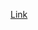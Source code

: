 [Link](https://online.visual-paradigm.com/share.jsp?lightbox=1&highlight=0000ff&edit=https%3A%2F%2Fonline.visual-paradigm.com%2Fshare.jsp%3Fid%3D323834313936362d31%23diagram%3Aworkspace%3Dyyvuehiw%26proj%3D0%26id%3D1&editBlankUrl=https%3A%2F%2Fonline.visual-paradigm.com%2Fapp%2Fdiagrams%2F%23diagram%3Aproj%3D0%26vpov%3D16.3%26vpob%3D20220410%26client%3D1%26edit%3D_blank&layers=1&nav=1&title=Class%20Diagram%20(Design)&vpov=16.3&vpob=20220410#R3cU2FsdNGVkX159n7CuZgbAp%2BDTkz3dYdzvrukZA%2BBlldm%2FG8Kwqg%3DT8HotWL5EZHXolDmV4smqwIqSODGDyEgfpqqmnxscIBHvGXcW15vRBle0alt4rIBEY6K1GsMoCYz8j%2Bg9bbHoBBZj0yJzVZsGaBA3%2F8y3BfknHlctentwhpR5jC4ZKXcqZ8xufcisXzFmxmcHaG5v1SkaNNE7%2FBuuyF5Gnc22qURUETDD8qser1P7i8e%2BHIWU92o684IFS4R1Awy3hAJqWNQYfubcbfI%2Bs07kkwcxDgCjXs6YupFNGm8OlIYn159JXSzU2M6PevtjmY2oK%2BMh%2BkITkDVPpKPn%2F9bpbpCRSTWqKhAhOieazGgO6tpNg0GKnzb%2FpRC6M7sJxTJOD65H7Qp%2B1aBVpATQskFJX5K1I8EED3Pzbmn5g8XETDtZkU4I%2FpxVVNPFpySLKXg7zsuQH5zX0D9BTMnMWyvij7gflKCd55LDHrGFVZi9Y85CUjcybTgxMn2VwmMoSlCtQhV9dZSzqhErrnTxSTjkaG6tq5VSZLpR6dkgxw8f%2FkhV%2BhF%2BQhuofjgpWR1avNRMUtjLQoMBDzRqUUG9VFynBuOlETXUOC6ijMVX0K2ydynKDHCFzQLPQklaGbPfcMhCXXu38yjg78nhWCWHznXYk7xAZrSxsjpkCnOkLmFfN%2BgdWkYE34CnlfdxIYOOVElIZT2zpbb3xjsH9TJn6%2F7d54aLDTwVufnS1elaeY755uQi7QmGJWIYbifSLhJYiFlrfulQGfP8kNbuvCtmuzTnDnXrnIThocp5lYVGxgxEVregeTmu5mcDMUb62YxZK7lr0X2X9PtVh1TwBBTcyD5dA89U%2BRRqHKgrq3LHLJIo3qXP1IGTU5cCpbt3KEc30pLxnmjqmlpo%2FVqWalyLk1RhoTA%2BfeQFB1bynoyILTdri0T8p7GyGytLjoelGgxqGXymJfqhZVVBQ9zdiu1h9g2HKbrgTy234mHF%2BxytxKyWc76uMlaXnYZ6ojMCaXpvdgPQC3PBHddEwogAQvCfnO6QvGjcB0TGFdNYEO7SJp7JcCYS4dBmDHeAGGGK6I7iPWNS5bMIu5lQ5KZt7azQ6b7ErLhco4mANCFj7dFU7R93YJ1h9j3kFsYqxWwT5oHWMfqwTgvA4by7cmgyvVIe0JnTOwCMcHOcOzYGMJmVVT%2FewvLZncCrR6buj7WW92bmasMk8aKH7ka2hUy6CfOz7Uk2UU7xK2u4Y9C6mAToKzqJ4kuZkS0pLumRy5jqhzUQJbH4B7BkZPHxyYFIJcV3lCwcut7JRKfnWNaTcAAxbvr8%2FnxDbsVwcTZig0QJ9Nf795UEtuVIi3VlgqGPpnVwnjC0YlgrXjf7pJEILMP6rRFtdB6egMKetN1FgApwRlVBMv5BXh2CPWb8YtxKP5rtTiURkEPtCJg37XUAHadA6Ssn3dfPoxgRc6HTNOtgpFCsQL%2F%2BKZLtGf9toJTFb98HDWAp8L7mLo71VnqlwvHBFhL0octPS%2FhS62FVc1O4lB2HBj8ZUsPEzE0KLLVFTxFW7ZSGhqtFWRoSYmAn1DJWg7gp2xe%2F4xh1WSqrlsL4Lv5qsgD1q02qCcFuDQF4U8w5TST1cPPGRUw4sHjWHdwbc0NtU6NaYCaknFSwLkioGIxMOhBTudcUF6KI8DqLqQerIb3CtoiSpJNQ8vOC9Jro9PMZYkUQl92ryuml2%2B3chCTE7mr5w2W4cySrrpOrvy82XwPHEL%2BQffoSMCeNTQkU48ZOulPPjzhCOXubvPwNXtONsMR%2FIfqf76frktz5li4ozF3W6be8un8otA0G9VwIsEVqMwxca88B3TglW4IU6y9ez0U5x9yvbzHbXcahl1wTcxZ86Q3Cghg8Lp9COZyZQqzcayMB8sTnIFhYuUuKCkfdV9Mlj3BeA616dOH76iTsMqqXr1PFljxXYLN0%2F93yC9j3ZoXRFm7Acy9xjbXyCHCd2OHLo9673c1hKkYC4tkW5lQY7HSW%2FSH%2BLZEi%2BhO459vKvywO5%2BCEfWI2nWA74wuhJoKSPgMAGXJM2aiVLYP6nK1aY9%2FDGG02fQ2mh9QJSFFnnrwUXhX5GFrgcciTKDk8EqZktbKOYmjj0pHI9Si1072Ia56bh6SNdvKoCumQm9mE%2FvO7YdW3uTd35X%2B9YaoaO2PDfvjM0%2FjOnp4U2EFVm6CN6vjes6v5MIKpjbdwlyTfOI642q09ATAgsVhr3MyPG%2BeYNfjDJP9qN4adfq9TegBTIcfja2o1aUE4ZhxjsmNUBx0JAfW88n2lD6gAZxJctQArqU8XBN2sOEuH%2FpSXXs7xYKSnD5t8g2Crb2KprIQj2Z0uSLcWUX0zsVFw1M1C7maAO8up5icf1nZDkNTOKUyNUoIEGv90yDDaN2QWrUQ2sWhLdvBvrzL0eNvLSxVndsZSr6bsO7HqfU1E3Llu3G1w5E6FetC%2BaCwVFeVbUIi%2BKj7Iu8nBumArUspjs0wqDkInXZdlIRqhqMk3OP9osP7w72Q%2FSsHOhYEDZSYME1BiRW6CSUhmgSglLHfPUtA9kYehwg1hDGGsbEG4cC4xJR%2FlI1Y6p1mJb3jwCKWVOC3JVuSQS2AFVtwPKCwwoaPSkVFs3XgfnwwJrdBGlb16lPNqeC1FDwrLO99mzBhpn7ardhdcEBjOhLPGvtywRDyPWxl534xXnHt4ztPgR255Ryc492qVWkxMJq0c%2Bf2EOW0caZGYcINSh8ecqsd3gZPG01E849y1olE5%2BChfAHVsb2GmsUbU4%2B7ER%2BZEHC7YYmIkfvy8g576vern24czjkUCw4BpGRnUzjEAIEBUSv2fB4rt1uTqObrswZNPO4wDAgVjyhxZT9hxQi7JgGZeZg4dzqu6TK%2BzzIXbqSThPzZvaNWOR3j4xkfJFDFr5HeouL6rGGTjazGxdzGdKtNExlI5G34WnUhCyB%2BURfzGkyRXuRvdbz63C9jlGbbWco1vrkLRSyPnCgPFlgjeA7YBhO4dpg5Ij8uj73fp5lAzRgrPARwZB%2FvAqQeSltSwJhzOiHK1agjfZo7%2BeCGoqtnLVfC6xUNS7NnO3ZuZnQO9MBVrxKZ2x0JiOw90yaAfFsP8CuQ%2Bw2gWxquUWuQJq%2BQzUjRIgdY99AKRlQUumJzPAMKOSZmFKwA7Jd6KFMynVuvBZnGAje0ndG9wgFyQ4oJMHrixxhpvqV5h1a1lWk11ZElZITZwuPy7qlULxa%2BrOfb3xwoQ9j605Df3fxnZGv61OrBs%2Bgo%2B%2BK7XaPCG%2BoG5lDDFRUFHuQzWg0usxO30XweKHF5CoEsdba81BFXNYwwBafJi4vKtWAmNIlOtInjKZvM%2BTs0eg%2FIWEcsm8ye56jm175v9xq6k4hTtab2AS%2FM%2BzLI8MZqlo%2FXZcx4qQC2cF3vltxZNtSY3%2BMlyK9lCbTzMz%2B2pPqZsPhy37F4z6zMHr9GhfhzMZaUBG3ld4e9%2B4wK4TGpNGeEvEM6sTmsh%2BSVTNQld%2B5gkvMu%2FNko5P7jaWtU0iMbH0C4pAiR91qOkXtXStYWdQpq5fWDx%2FHSKE0Fa4QrvyhmgNP3sNORmQZOfl6lL59DgpDMq9u3M4qJtCkinANWGDM%2BPoaSHOQod8VaT7SmGH5mmfkJ1Hv7goA3NCFgCITy5LuaPKv2OOBr9hCth4ZFK0wLJFxrgg5%2BbWmZqUPbIj8A2UTSuQMyk1eUK6e6IHxq0hIuGDkYzhCoxtxbrtWMMIvMoS%2F%2F83kDHYtcsHUOxXESX2bxf%2BZxkJ8Gl%2BIMPWW%2FCCkOwvZXyG3ee1L2RKI156qkmLs9PJ0hoT8gnmHwsaPox1M3cMXOkmpa%2FlWG2MROOiWs%2FZ%2BWqwNfZtvSokz1xbP3rPPwgl9wDVu%2FEuLEK8X9bBrQszhiN%2FfJzmrm5HG4Eo96mXWKvL%2BDv35j96%2BBeuTsGw0d2sl5czySdZx0D7JwwVbR%2FLawwVhVgu4ylLe2eDnAFM%2FniGGtu1PKfi59SK8i5Z0LHqHTN%2F9U2BK3uulVqfojp8iao1G1zTONtRM%2B1u06dN4vqAv6xGz7oggUKw%2BIVlhjqjJGomCsPHZOIf0LqUC8oCSXqGDGUldkXp3mXLhNXR%2BQoAmfzlzxLVufAIC%2B4HrTKyJx4PZV7MdcfpOgwHcOPXpIbaTjYh23h1cmm1OmtWHN8UfnJMShjA8%2FE2Ps%2Bx%2Bdp%2FAaqzkcsmzqRmKD1LgbkrKyM3WiQiuggWRwVJ8h8uyTHutz%2FNaOy%2BZ%2By%2B4SBbi1IodSKjrBne%2FAYTRhnIXZFsPTeum%2FRt23Lb9SsKfLvIhqFLJSpOEjWefWnl8rFV1DX%2F%2F0Pip58LQgGSV73PzBZaMKZqf74hMKYYLAgvWAeo8G4zC6Mc1jG22adimda49CTUAG0gJh8pcf9Q3p1mUmuXJfP8bkPC4gcYeHgXhhPQ1bEZnhEhiz%2FALL3EL594GkCzDdlfFqDUBo9Pntn%2B0NECwXln2SQQzmeAlKm4tnXQPfTTQtmLwsasiDKyhhh7kfNtUBbrgfA979XCcsKV9aWInwvKjz4HPTRxr9BpE4eq3edBHKlFVMUrosFHqhVxSfnnS9nP2cp1NntJdpVJovht05%2BSvJa8DWR%2BfnwHM43lyOaYztsFgawZWdn3o0kgHeRDhilku%2FVnEsMYbJ10vmbMQq%2BSKKMd5tWfR1psbCoHbzRzlFEr5aTl6elqY%2F7tZECGTd4pGWXUAG89JKgy7BnIgzekTVQCBXxHQo0mvyzGSSKVEJCYurANPaM30llLYc5SWXvWsDiilwbuo8zp55kSJsrf0cMpF54TcJk0HGOltz2ws63XDuDcqaobTm3k6Q0xgDkWgxYD0iskHA51QwuLr6wxAmbYGxsryhYBwBCTMPMkyaWudA0kozeOZnBQKFUUAABWe1g%2B7H7nf6QF%2FzduJAW1OcuUVFxOg4nkZ%2BIrsbSeUZRoxrbarFUHvbNiMJP4ZO%2B1%2B3wg%2BSzN%2BmUYvB%2FYAOV3oxyjH412n43P1bsY6pKuxh0nmdv%2BzDfyvFgVqMw9KH70Oj9fQI2erp%2FIZE6Xk2Xs%2F8tqvO0EIIXjEXcqpXkqjJK0a7U7oG56Mtj3a9GmjSCOnjEYLiVYvNWQ1Kt0uZ6FtPGnGEf2n%2Bbg79dgIz7SifUgEWYCFWhZ0ag%2FQn4q4PwqVB%2B65dDkfDTucft9DjJyrj3Oq1II%2BHFJvTwdrXD2%2BhnKoEzd3mmiFUTc9AwVkHrGL%2F4MBYbuEY64mLlFdGpdGaCPR%2BzacUeVPwpgCTRe%2F0AJM4HhY18YV2JtBvwJXm1LAAuw0KDW%2FEIyQ3fVnfB55feazH41AHTnArLOIIGvmYoTwaxDau1zriaQfKwOTuNfteSTsgZyYgEHS7Gu4P3UAqSW82%2BIJWe%2F6C%2F5qbUAli7PikgFjI2MJQ4LYd1X1pO6VCehhvK9JszzfwQvBYYcXUVMxxfTOi29r%2BOGznu9r0zuM1PzQBLWr1RJXfcIYsJY%2FwLIK4PiPuST%2B36FjYDoruZb6sxheXT3JoO4rHvrSLwxBBqGO3WVmc3PDcAURgd3b%2BoBeXdC8fvMWDeU8WOaWZ%2B8bSdLwiVTitVn1d6O8c%2FtLFj%2BhmzJ93Ug6Of7QJg%2FlzEl9a71ah7JivcGd6Zfqh0UeC%2FuxHDGY1Gh2iM5gD2EDtucq62mh6xgbLvFzxHStJKNFIjRo%2BnCIr4UIjxPTPC9gUsdq78EKAIukDcWcg2V%2B2f4YeY9mM%2F8BHKd6VG8DCdr77LrIafeWrqhb4KQ5JvgHhfnxBGu01XT9mqWg6ujMLMVGvIffPKIyg9vGVKsYqK5%2FEj%2B0M%2BDlI1XTz05vAUjgtvom45J2ZNrCUqYZp%2FNnIsQ26lnyysaZdz%2B22H7T16SJHqyodomSURe0NAJefXwMgAvoTZAVnrDh5FP%2Ba9A9OimdVHeOEIPmsFvv287Pon60GK7qUNcA1CNTK6Kg9qEOndAfcYWgU0EUi5qEoubs8YyIpZnSMlWO8FGDHfGkjirABgPWY7p3wmqBRhCB7NCZhX5PCXAfwtiKsQyApDSKPVAFKqHuHJLCTq4vCt%2B3GG60ax14uL88cFqo4QQcQobJYf9wWSl5ZBPA7LTFj%2FFTS9WSNgLSTVl7X1a08Ow77Uxt9nODUU%2FX9iRTukAvuWq40Tn9%2FT7T8gxMS%2BJYAb1HpgrlSMb9TLAmLBQ2z8oivWkZsj8e2hp9WjEI81m1Wjr59z%2BLpjZNwhrM1vnRugbt7JY9mjqv4YB7YHl2Ak5z3aW2qsjYgBMZ3vAbIMNtANReikq4zrlq3BOdZFwa8tyo15xO2NoOe3VKj23WOpUlF5KSywxFD8DGMEbjI9C1o4j3qbXJ1h2xYXisFj6nW9G4bhMriFjasXNU41t5SEcr6OOXvlvBqdoJNIsg%2BltLdilnuEW8cr0T7SSi5PWaf4XfzexkjXTXoGMYfzemd8lW0QP3AWxHP2qnauVcjPED7oTvheVRUOi9oe1OmOyK5GG4YEcdC0BU5Hf49Dyoi2%2FSNqDOUovM0an8cTDB3GjqCasvZl2RdcnKlfqvIJZtiKr2Z7E2Hp%2FiWQMHyril5brauHMtDPdPAB2IRKsX1%2FyYVgh%2F8Fp0ygcNuOPy%2BWdxLWREJibNCJzwOvU40FZa5CRvDJo1k%2BIj4SFEAnMp2L7lpvm4n8PgUC2QhCC3O9BFn7ZM%2F9P%2BmDO35ZEexAhoiYM%2FBvsT1VPEnXaFMpBvfgY2JIRCNfLnZRqigA9HJe1e%2B1XuwSVnA65J2VEGTPD%2B42xhxUiwnhLaNPI%2BeYhYfJLXT9M645Nigo5K8DtgWAu8iuAI8qzNidLvbp026CFjFIho8%2Fd8astu8t1jNxKizVfJ1yk%2Fo4iZL99sf%2B9y3OVmLl9RabCmM0QFsr7NcBaGSOSy1K5hVeC38VFGRq4H%2BDqAhc0Hd%2BjqbBrjW3%2FTj4MdNNrH%2BUm8kZq1dV2Ynr73fZdHrxg5aPcVqk49XRPA%2BLxaJy2vcMKDq32GxaYAw83D6PVXflhq6yxLZfuvlatr9dOqWeNbKruGrGcCuOeM9QqNELlsjLgfLFFjxMW04n%2FggDrvuIeGHZl4Fjhd0hJjDtNHnMDD9%2Bqr0%2FJraWSpIEAdYIjPSmBY9FbYfWgczaNWHgm1HpGFgLTjRrgL%2FrlwfKHGQcRlLtHuuhM29C%2FdUC2Zjj1WcGoBiPOi1pwfJzJr4dUE7039EN9O%2BV6z237ffhf%2FgrHkMvOaVD9%2FXq0kdKA3TECr8q%2BU5OfS8V4LENT3K6JQyWTtqnpb1dYmVUnk%2B%2FanEv%2BprN3pJNsfYDxm%2F%2BJUCDSY74JSmTekH1FkJGE5PnOa6MwpAuhe0DrO66KMpyPEuv32OBt2VklmlwJqifT%2FpoC8LNzmRBi%2FSOt8s0W8RSgc78rB822nSHrfM7Eh1Q3Z3miXPz%2FzK1nHf9lvie2kB8PmRZivZAetG%2B9tv5VpxzDhxcG2S6VrOeb0%2B4Prb7gA0EevfCwO1QbkNkRaKSSW%2B8XTycnm1Wvcfea84I4Hfbh22SKJ18F99p06hcpoyUt6LLcnoZiLco6Qg%2BN4fKqG%2B3LqAtLlpEXjOdYh4oR%2FvGoNTsDjyh8VpK2EFSNgcwYW%2BMxAEvMOtoXytpjctCMyUnDPggAUDu%2B3Dqz6ndr6lJ30fWvnb%2FJX64BeMD%2FT1knfQra87yiroBqNr5e0XLWYAq%2FKZ25omdlDoFJidme2W%2FE%2BX2kpr1abXVl3Oa%2FTeNi%2FaIuQNBk12RaxI30Mco4vdYFMo96zCV48wy9jCNfy3XOG2BB4u9DeOXS%2FuQ%2B3z1bYDhnL2lTR4zohYPAXgI%2F8za4c7eEdskd4yJtPkdIw1xnJBNY5XJIDPb5lk2orBxR3NxH0NIW7XEslCcWU6po%2BiB7q723V%2B0Xoj2kU7AuDrYRx1pewiKaeU3KPispASBp30%2Fk10guWoDb%2FABZo1a0YaKddbMcMYuXE6OSmDIg7zfKEXiNe5WTZkvsKHKurrX1xDkLsQA5ODWpZlE362Z8He2IYRCjY2YwYMBsCgvlpISqV%2F%2BZFi7jbIhDdIfALBzxbPfTO0PdAJE5U3B3GxcqmrTaezBeMrj27t%2FY2e2kPDzUjn8ksgTHWsSwWEUOZZ2gYSsI1HEJakYyP5TXNA0RvX3VTZvAZd%2BVTC35kC0Z4fG%2B%2BvFWuL2hMGGCHIJaSETRflkBD7pgZtXJufgV5iMkzd5wkCzGw5aIOTWOK%2FiD6e3E2xjTSvzzGhlo7O6XmGZ9fwb4xuUc3YE%2BcLI3ALre3P4p70AHWiG%2FntqHMQcqVencI67p%2FAVC3n3kkXqK0pt4HfFe2DplUdr6xX9XGaHDhYInSQ48KZ92%2BI3f%2FmX9J4iMwnWxlCF2ZuHtwMKqMi0Zbs2QTsMt1xXo06wtA4bikZclXPOtEKWuxbxviBDKKsPeqyBaOa4fiBTAP6z4SJkzZQXhbOvcK332idoJnLo41gQkzrRQSfJZyqB%2BnQCyXxwlp4YOouiRfNHsoen%2Fv1PEIV96cxtlE7Cxpmwa33LdlBTDP8DeMuVosk6yTeiz1ZjcmtsSnFVtjMlVy3C41aA0l%2B%2FbEWjZmXv7ew6peBJwbLUzElHPaK%2FjiXi3TYHJG2%2F25qnioDpbBMw6VCqw3w0eo2liBcPvImBzxYtc3HQKRurqg7opqanRo79LpIrztyXv9pBoql78GVzYTryomnhvVr4ccKk8xCBCVvLm1GjQIH215e%2FIMBjlLnTDVHq%2FzLjITmhVVeZG79xDejRdexieii47rvmb%2BWCQlDH6c26nlKU7l1vzZkFptaiLCHfEOzCphp0PvFAt6pfypNPWj83ioHt0rc2vezRk0zoh1Zh%2FeqdwJEJ8sItfBcc%2FnW6TooS%2FQgNH4MQJ5KYULEG4wQnsXq5n6dZkEBrGRV32InNCOCCev2hevsoAgMd8O4w%2FFrI741g%2FYN1%2FJuYZ0ztI%2FWSHksNa3yLKn7SILtIb9Takp9sL9nvNR%2BhAeN3ckHTZZccLgjMU9vM2oeQD0vUhbnVTaCPOr1oulBfxd5AVcanwdm5qZpCta6rDxM4TgmdaE1rCZb54LUG1yaF2w0XYY7TrCIUzNaF2AvlcMrk1ZRlI%2Bbw1qUK0oa8JI5QTh5P3QZ8sIim3z1lot%2FS%2FFoGvpRGQsrvjKQ3YDiNcp0FfmYuqtcYERXfuGxpbwsbqFOScS%2Fw8WeOLQTfwl0saiEdYlu4MqBRr%2F4Mbf5OgpGJU7oRiduAAoKbO6vpEIIgJ4y9XdsK6L5PRgdRr%2FxOvBJ0ou%2BAHFJvkdvVyCvdCeLJ4sTfc8HSzo%2BYGICO02kzixy%2B3K4j5x%2F%2BZwqt1FCCrcInglngjCwizd9ibV2TAaitl%2FfaOmECg3kStMbVe76clVGi%2FKO92cWGV49Vj9pQ6kCTTuTIlUVhwG2EiGE0ZMAAHFXBbRPOXFNO%2BgssXzz3ymd3YeJVKFIwXzWxWn1OvyrDh%2Fop1i1wfPBSnF18NAhzkDKWTExktx71UmLHo%2B3%2F91i6XybCVr41KH0wK8xjWKiQt%2FJcJ6cBh55kQVppVznRwacKou5Q%2FP%2Fp7dGa5fhTKKVMD%2B66OLIxHrUNIM5rTihosef2KEUE5lGWU14LanAg8wX5tlHl00CBo8%2FCkrqrPCpYJ%2FepUydL2Wgtulcyoxc3hClXhvAuypZX9VwSAnzmpTB6FTYWv%2BZb9Bl6dVc%2BRjfDr1wAaHRjoLZuPVhaxB4Oz1Z1Nr%2FqeN0DVC8wzMEqhGDxYaOPAF9LJFsFik6hUWpsiY7a5SEgXua1L94ZHuBMFU1ETMr0Te2A5xlfhvRGeTMkZc4zPMBtfHaWAUf0KkffGxCKaUmEfnltUx1KLD1SmQ56B3e1f2WyihnzuQ1nf1A9wq5P91PjAq3%2BVagZ8tPpV4WIIUiBlMaYC1VYo2B8tfB9pyYDIoP84XTw%2FJT3g6b5q4dG8ga6fTFH1Uzf1Fn8VKjCSbySrOAHEMdN9JlqDmR0ECee0zqGyIegZCIHkvUEfCItKN4wSmLFentVi1WVfvDnyMVCs8f3X6bHO9otVifOoA%2BvfZIl%2Be1lQ14d3x%2F4Ry%2FOll0SoZU2V9VBt1aoxz1r7mILjlmoF6F0VrYzw5h4AfBhXXBebiHoI5ZyhLzmIRCeWkcwEUajpLxZzl0v6zHnTINrGyqZjw%2FOmGXKo219gKiLEXZaFrP5l2DFGiD18ezDZzevA2%2FtGwFNoysbda6l2h0PW%2Fs4BEyxl92WlPvf55tATPl5Ki9hr%2FX30J2uUQ%2BtnT2qt7dJsbk5d%2F07hBxn5b4deiNrglARCKhmZ%2BI6nMi3%2FxnPJiCgrYSim6%2B8SqHDnPfYpHjRxLivx%2F8psWMJXHO9k1TwVXNzCYkiDgFRbkhHY%2Bo8VGrZst5ymN54wCYtwO5jkEtLN1rZcNWBSYsEL5wloqefWMZpIOth74V0rkookX34Ppn8QOIWC%2FJXs3%2FR1%2FST3Mln%2FsW2L%2FKqcF1rhFGDIRQ78ljhjwFmHTyPgPnz5GL41P7%2BteWJELK09BAa2iSz8X6SeRsNHWiuggct43f4AxVVv8HVEyOAE6uYxxYjBSUo5S6RxPPsuxnwuqsMUe0BuCW6W1RVu0YM7jrV2kDBZyk22CPuNm0m1J2kDFTqDGPvVHs6Q0moRlm1kok7AHq7VwP%2F9g5KVIIW72hIchdTETMiOhjrLN9Lsn%2FYyvRBpRpUIhgHjvUQARQDT7QGfhc%2FcBFZY%2B7Bp1gtDVcC43NnM8s1n13jCosSUAzfsXXP6VpI1cxa011FbSK4l8oBvJPB7JfgrvulFBo0da0a%2B5ZTgsPjOG%2BQTo9lNnr1yBi3UqVczwTg4RvjRktAfaq%2F7gZHFRUwSP731Wyoy6Ejpl4U%2FjgqZ7eO11FwOvrsSBORTtrhCL%2BGX%2F3NGOXHStyCZ8R6NFbkx0Eqj1K0zaBDuOuKbMg0rIO4VAOWMUVV6FjQC5Asz4dYfdYFhcHEIJHlN%2FsAEUxCCDRp5ndFhg4%2BX4AXNwxk6AiVBLpq1213WW2PZXnMoSJd4ortJ%2BAWnxTkHA0MF2L5F2uwkm0YMQcJ8Uc2z892o3fgcjiElXdzHA8F3zYMfdytYcPIJmxHiwcC3JkV5p4Lh6iytJ7vbkn2Xuc2%2BvEu0S%2BvQmSOpoYafxjT4sOkhSwylST0CEl4oRIy91KVZ3c0HIE%2FBbvBZ6bRaX8X7owqH9cGox3%2BBxggriOFbsCqlIaGyu94%2F2p5Jc%2FFyW7GyHrREeZVs4fj%2FcDEnQEQt9PBxuKjNKKU5EancsyebemgxO5voex9Sj%2Fsag44MspQzch1xaGo8ojaAvDrOC14cq5fM87h%2BjJtz656%2FJKp6ZZydTF1vZAiK7tKk4cnysT4pRFPD0izNegfhxzQeqD8zFpBReFPK4OGNd0opVuHKHqOWsWdNyN5M22k%2Bp2lC0KTpzrCDNL6rELZgiRNK8%2BPJkimysRxANYCvXjTkZn1Z%2FG%2BFnNslZadXeY9AsI1LEICSECKbDx8Di6r99j%2Baa%2BNNWKc8b0M3wCMVtifKDLituMhQ77VrH9vcmDuajLAKeUXsYOaKtY58l1paM2OiFom4LDdtO769Mf8e616j4UtTUkNj9lJuHFOM9aQe2cUr7N8Z6PduscUeup79mFnpn4slDSrC3qjZ%2BX7tB5vmJtL8fIut%2BOSstHKM6zGkbW5uTV%2BgKBSQvQobb1q45Er%2B69Du76%2F99Rx3viOfhmnNtiaMGQIuaLZknC3azzQ4d1ZHk%2BeSk8NKZ52JLbmRYmecA099XsCZTV%2BfLt2BVLSyV2Wl7vxlZrcMc5NWow3IDHr3pqxWZUjM8%2Fl2AQcPd9FfYNwcDwEfYJ9nxuaD1p8VmNVmmjrygELVa1tT41zNTyLj2YmY2zIw5oMeDMDjWGzbqHixkPjTgMIPnty2OMmJbu3Z5F3teCklnpRMCXsMI8KlGQAdr0qQ5cz0Ja8vlk%2B0ImNB70CiJAkotL6a6ckQIit3Ktz%2BBxqs1b1HVUKnuMJROH3btI082mCGgqPXtS6iChoNeDzPmJ85WewHrKxZD%2BOxWT0tq9qHJnM5k9MBIZD9Upg5LngBLgjQXtA4cN2NXQdN%2FyomPTq1JX5rxyt75scZU8wn9a%2B3wccdHtXdYkBKHgWyoyxmcyAn%2FSdZhuKQZLWCTJJ52qdQLmN0JIDPLD7tbPonwjLKEk8vjOlY3FP6YN0qcaa%2Bne37CROFXjtLHTt5ZisW8QQE22z8xh4mYHmyiGwrUeprYFagmOGyc02c3XCTibaWdxJSDHOX6xZqOOQ6FTkYCMgNYus4EEDKs8w9KJaAzeakjfs0iwTUdlLDexvXBcuGRP%2BlDC4kMmL2PZ4lpdLXqqeqaIX4WDYla%2B9F0zkTnT%2Fzvc%2F4vyB3OBw4iZ3AVR94WADDEyxDHaSNoY7%2BFd22yMD6Vj04iBtd6FUcwNIGMU49DbbyPdqQUCLZMOWOTuNn5%2FwNy7ewe5Yk8y2JpXKVp6JRjLi%2F0DTlwZ7GvxXFuKoxjp9l7ZIXRIpdvfkNcDS3lWLV6WdsNvZjAN2VGNKDDFF993FEyr8n9AyjgRAcWi0otA0OmsUWToPnPDY9X%2Bh2VXQB1j1p6Qye4sey9tbDKY6dfBE14%2BoVCM1kzeIH%2BTZc8mY7qVLQ0xxt75jvr03zHZDdHF5vkfl5kGkcaRcfskN4XjC%2FqsCEHBncQ8w%2BTrPLvcJVqY5DpKEuLXnz%2FVkIeNqX0SfxxMMOwaRw0kX34pa4fEIcIZvEXxW68NouaGZfxXTxfMELL3WhJWtTHfolBEpKQBQrd4wgiku6SgFS5jT3ZTVTOQlCT9EDSEgHVpmcYBqVAy6lRUqXMNpBGSjyCAbmF8m2iVgezhTysIpl3bytzOR5%2FqfOfEfOEFP0m8ma9xokslNA5HrCrMM1QPLBkCjfL4u9gEu081MlrDKPmuClYtfiNuNyIDQTah%2FN7SeN7%2FuZOBvc26Z%2FZt%2FSvaborCnWnsNcXQTChvpW2%2FQTkR68zWOC1GyORMnaiEUjmmgLfHiliIZMDllVsxRlo%2FEQVyFykEsigE%2BMfKPOAygzOXw6P59tRuogYry5R57y8sQ9Uf%2FUK0YzgO9HeNsZeTdgVkKKYClfm0%2B8lQCi1utVktQKfWdMmO1IgnCOHN%2FaodiR5yOaVGLt6UKwVLzClnfEinTIhnuHInFG%2B4MQ0lq3o1ljvAIra1zonvUtE7Cid%2BTfFz2dppzI1WegljpYQZKb9ac6z7Aw3wtNM0jJQBe70pQ5FAPcM%2BvD7rctFABSKyb0q9ePOV8pSDPMK%2BXsutAdCoLou6cCc%2BwSIpIE4ybYhgJhGFGFfOAJDL110i5vrwH%2BiRK%2BB%2FIUNXxUV4of3dHfvpilngRo3jqrQXRaQvCsZVScaNhQGbY2cTKtTruMBKGeVVTK0p88aIb%2Be0wAe3eoLls2U5eE3%2FrBewCBznCFrh%2FXeOCYay7OQMbvVh8XEymvLaXVQkqZtU3%2BHRZItJyFf%2BH2Zz9%2BRhVDSmMvrOqeBNtA41kHNyl3n9%2F6jYNhUUZ1uXKJ9Xgcu2fcXizmSW7cX4B9mlz9jgz3hCx2Mc8rOpzNHVWlyi7rX6zzFW%2F%2BQxp0QvG%2B1FvWvQXyhR7sjBooqEiGCKYf%2B7ZtfpX6Nktq%2FMIJ0Z3Cij8e1nglDyoOEPujW73YldePQMo3u122NQ8zQHWy%2BW8DzZLtBIFzcBmD2%2FYfkl4gKpWIA4yu3BBd5qDM%2BXGUAD%2BMH0OTWj%2BvnI4YUoScI7Pg6%2F%2FSxihr%2FjEGdJm2Pr8%2FuZwqz97v64OLe5obdoYWTl6A4dGiO7YSCz7Ujgqqb%2BKK9IM5Ymh1IJzw8BXDTC4Xzq%2BWOGfr7sVz2YtLf3o4yvPwMmKMopeM723UDPaYi0pscSL7UAL79DwNwIwgXFzIlFXMCTRfziRRxrUd1jBPyU3vxmfos953V3sPWXMxXrKvF993jaomwWMLAqt8nQMtVC4J720HyNsPNvHBwz6bGu3Ec8OQMF2gmc4Nfn6stwp%2B4ueURlSDbxkuInxR79Y%2BtkaQ3G5smc4yPuOrRs9oopdOgWy3jcAJgAZluDmZ5DMgESPfBWzpBvyRkFjqQlSUS3wODNHRp%2FU2bi2iwRXdebkHEK%2BkfIRPgOpG3Ge9S3xTue9rXUG1NG3yG9tmlJmh3hIZzQ0klFouAj3sOyoay9EnDhF8SC0v6dxh6AGE5h7vH0MAJgRv3nIs%2FxvSwYfwnx8dTJJv%2FjcDao0nnmSifqdJX3aENwv62Sf7j41o1OzK995HPXfP8N768j9oRNIM7tn8uJ91qtGvflTK97BJQAItH0vkh2mwXSr2jRtKEbqD7yM9OS90hd91WfO05AAJ7jh%2FdqaFWC1KGZttCfT9nXDbg273ZqNWZa35SYr4RNUtuN7RY2VB3SulLGQEDcY2TjlZHP6En8I7gjBwVZ3CmJniOa%2FiRANKwa%2Byj%2F3eWSHRCVxnwof0oZPlxHk7tsV7FwtPcdqMpDzuaej0V%2FeTprININxfcnAepmL2c2Ge6qOeefAim20WhdQQtTCvxjXmGacUQnUbkyidpcJ3yPaK1uw7QRAxJn7D8UIZcBb02Kca2t25T6tfXoReNnHuPSiStVBBC1%2BZq2meintGG3UlKgt0%2B%2F4GwestayfKLE4beFZ5UKTY9dtcJe0goJ%2FygGyoqveVowNBh89tm9sEbEoosteDfO842%2BGbfTdJPBKRboqsX4lL4%2FTTCuJNjXViqwlErNB2pthxImUnMJHgbUCZgr1riJ1232yAgwTzFWhr%2ByIYEhW2IfWcogenHl2tJmRM3Djv8QYnbW0y4KR4AoUwXsqCx77R8VYPRQgmImyPFF9mCUFKjNVxbyKiivRzeOiI7U18oTQ7jMes8jQVpFXwplFPC6AzXW3waGw4toRHzXJctyMpuXsvXjaXtAVLl%2Bfd3d1z0mEuO0eK9MespXjTL%2B0Bep8omTica1BTvAYSVzD3ufwmXFBKONBHzkFSVDUYE7kk2t26Ld0FIYNuDvb7HC8zKvk7hGV6F%2BHI0%2FIDfp%2Fc%2BHH6xsx1zvUtmqaNQL2cNjQUtkSVjPy9JvfbfIly5A5i7kcUAIubGEBoqb6wwQg%2F6Dwl2pSYDMtlm%2FJ8qR3dluMiS5oxvFXOLM3aRedtaxVBfn26O3U%2FmHUD%2B9AegQ7bf7JNP9u3YHUlD6slHE0pUcn9pD9qf5T%2FZ4b3i493oHHW1uIJo%2FJkO2A2w4sshbohZskQtaSKf%2FS72MEAhq3G9XqO7yKAB9Y1KY%2Fj%2B7le1Yqg7RBPCL3cDflO%2FOk3b%2BR423MgYDXOa%2FBQLv1HK6Elxztiyh5Cw4KnnI6mBg3Le0xmkgz6VSkTNu72Wre2s9mifThGu7XVVzM4dSC2Z8dR3hOtAnVZTh7uHkAWIUMva0aFeE2CC4tPf3cLrdBC1GS5OqB33rFf7ag8zqsuQ7bHYPyVET%2FpD9TQ7YPGmp25%2FnACyhcB7TZuVUb9X%2F8Y96k3JpexxsIsrjhuQ96gdRkh4FWntBt7ZV%2FgXnKopQVaaUgZdKRgW0ju6eRnrbspQ9F7oNub9D%2FP0cAnDZhDa%2FMKF4LUMW%2F%2BavjyoWTdJSMal8LddCObSRLqnKGX16p%2Bii3v7dFUCVdQEpRbwuOqRLmSbjuqru60nDrM%2BlSlfBsoZvggRimBdZ2fTXPg5MhNPaNoRutJX9MpU7UHsXc7BnPzEetnK1mfwgdrOj9I%2FkAW71eCKteYFlcKthYPwOEfHJEv4GqsqQtFtL%2Frv%2Fd1A%2Fu4SVgU1ATTbm3sA2Lx50vzz9B0xFnyvms4GWZXX8WF5Tf1QetizkOOgwhNAs1rLaQglb8Uof7%2B%2BQUdBeUtpXjNdES4o2DE2P1t10CJPqgk6lJTspYRCD1JRsynvJMQPCvxQ6V9khc1o0irfyKC1jI94q%2BOQE8HHnhWjoxqU8h%2F4L09obO3R2C65IkgZDRA9X0E8qnwO0uVdW2do70DYgwheU%2B0YV68o%2B%2B56XxpVp6P2feHU0rsY7PLmsyXNvv7rnDI2rODf62CdmwQAYBXV4cAgfWjmB3izQYIt2QXcVmYTfOUv4MpbACvZin1K9uz9UbhCOFjOaBAlE62kb6QLUVNSWWeUSam7yA6ykgZN8fnd8q9TbbjwBFlrMfVutK6UAAfTFDyI6X4G5FnDtnvgo4o8wCFJwgaLJ7wnyS1aFoOOwTLBmzC0FQagyboFkjoC%2FXEkCS%2B5ZcroE7C8%2Fa13XGmiB9woo2qvN3UQMi7Sa%2F1fkqjcuKknRoBo%2B5TzlC6XfHRG27M1MsX6638RpasUkxf%2FEApP4zHhwukpK4XeWyUuSTz6m5H%2FPnDjFlfLDOtpmlgETEa2aFPIVTfEMgYPafRiD6m3q7FXIaba%2F1FiBmHBAzW7fl2rwsVVQssr23qpfhWfdc2StsG8tjoOVv2XLv483iZ48CfwpYX167SoC1X6T1zz8P0HfGkflRwaRB%2BNN0mGkXlDRdtLcG5JxC6oKVEs%2FlwRCey%2FO2TPZSUBDFlA4YTcOdrp4U8zP7n5CxdZwVqna4byRz%2B1oXfKwi%2BZw3xvINwGpkFsNMCPtj2kSvYLEmnh14TKjWdBOlUI32fxvm6uTBMRUbV7X%2FfOJUw86xBG%2FtWkcSuC9ZT4FuEBFPlSJ4BHfvbgDN1ZGzgD7nlfoQoWpaZsQJydJS7E9%2BRQgMFKKm87aop7KBgmQrGhKt2G8ac2U4uiOuHWJPPgZpfNfcCxXVd2Oz4G%2B2NNH2CTKpWwQ7zxFy5A42XG%2BqkoPtwUAu7RjS37JMlj9qmJVra3%2FpRXfQrxiuqT8XKjkNNjwNDC1UDMk0Ym4GQ0tSros31q2DJL4VvkL%2Fsf%2FZ2xtp9QPFRmadINKCoDOfSe%2BTSLTaAgXFyZVWI57WPi%2Fai1B%2FyAF0AZHQQ8ZabVq0GW88qV4T2AKN0KGCixtjpU%2FcQGJvGuL1P76Z7QS9mH8Q2Wtic62ax1r8ddReprhafGEkPabvDwTRJEyhyC9UF5QzauZ3PqtkX%2FKt5TNKG0NU3eeZugkvG8EI3x5%2Fc0NP%2F9NLfVqsWWSaHl5CrhmreMCCpO5aSTBCysqZCQWY6FV7p%2BU63HVx0kK2lr70NU6%2BS2BFSiLJAS65Y82J0hACmjyJU%2BoMg3cTVq7sSFq%2FQMVL48rKjaSh9eZKiQRFbymbAw%2F4lnAJFzSHMvx2VAedm7G6IeWPb4Fe6NEEtfqlYSZ1NoLjDYiWpqv3Ljl%2FbilpTStEJb1jkBMmaY%2Fso5C7JYLIEhIhyCTzOmfgU%2FwPnl2UOk3FluSb1wIUBc60Fr3DDD5R65eXd1qUUwDq2tAQ7MhUdWdOkfn5ZkHLgJjphjF8Xf2XwmN%2B7C0xTvuVSmoBY82GFU%2FJhFxTNhlGGtgPffN4HFjQsw2gD%2Fvk8tIPpw0L4stlaQNX%2Fbt0S3ze%2BJys3%2B5VyH7D0%2FzftbeCGfdGKZtwPjF6ch4OYgSStpisaw%2FWuncoGoL4xhJQCKcypzqKV36fMNJ2do0sq%2Fe2dkxXDvjDTcwzoYmjONxYk0U1fhfaYm93OJj%2BYFyii%2FtQgty5JVeMK7Es0DqTbR8GExyhMBuqZ8donmmvsX23r8dgdSC5qd8Dq7F8Gos4tx1uGQngV9JwdB10WqXhvE3WdotL%2B6txBm6f4q6XvTzWU%2F3MgsgFtnLwMzLN6bNRnDK99Ok%2BfYUmfqe8UzLofcqZ28HKCaNRPiOycuOAW4sBVLPPO9xuE7R2juJNLPJWDXbHBpCbpoPpUft32Bi2%2FpOznS9lx6nvrG19CXR6mEXw9nsTnnQTRCFluX%2FPDZ7suL%2FxQfQdisFarL5OB%2FyCqJtHU%2FdN5iKoUUDiB4j%2Fv35P4CeTPJvgebSzbX2gAcA%2BGb8yIwLHuDS9ChY1fNaXP7HPxO6F7aLaY0adedQyKo8AoY%2FYAaj6h9ptMl8trHwKA6%2BUQhpRLrXuUsZyiv2Th3WhM3RjHtfZRzYKQDvEiTk4UN%2BpraZwOBoMxVW1BxbFRq93TOBhOPrGNrcTRtl7hp36AHnQFx0Z7tKHR8U4AYm8cWvpH1OJvXxNrJJtNziNCm5wWm1rqdK3q82lx0yXx0wtXTJS7L%2BZcR5x0uVluIU7sBFS06vl%2FFU%2BNm9xX%2BT7sFvvxxbukwhT1jyYUKGMZE4l5sEImjQEePxV3y8Aklto2kvhxYRj3A61%2FCkqxIEtrV9bwe1aZf%2BNck%2BZP5h7X%2BJ3HWzgEnQGB9ZKIhH2g7LvBp9nAYGxTsbeUcoHjiIbM1%2FkJ9VZiLZ0BtvOzIZxmODlhraEcHbKalZSSnzm9IN811kcT9rwm9mQkqpoX%2Br7WzKjLmrWOad9H1sB6jIXTSs5f0c1EpuwXf2fCqlhnZXk8NFJYje1U3qUxC8cOPH9evLpTWlqaUex1EWacXizbaFNM7gjK9sKY95k0HnGzWsy4Nj0uAZfg9dvZNBQwMwV5YFBoXxWQHbelUAXhL%2B6AIZ1V4gWPEq9RMAEaW%2FtBEX4uQ9vXwi5QdSoPFsgUDJrpexissSDNlD0IHyUkRsmH%2FLnVI%2FNXKmo2ToyUYp2oqDWvB0NnmSJk0WRGPH4V5sg53V%2Bo5OYxFv5JYOyBVbwB6K4b4Wv%2BtQaRHhVtz1b2fNugx7ZC0DuEbqpZ3JnBmbCcPgay%2BQwhr0tFF5kU3abrCNsRy7GuTf5HcF31Q6TS6BvflKh36CicfOyPSPN6DB05%2FTtNhqDfei15%2FrfBqWe3u00iANKamzBooQI8eoKcIEdU0SOs1ZbXJPygZWpkmST%2BUUyDGfzBR0Hc15bIvahBriPkcOtg0BJmdsJQ92csUrxNc7g2%2BeW6Itwp2D7KQBPwaaAvP1bh4LFvbIazpU21mWZ%2B0t2uKJZ5266pKDLKVexVDCibDjLWBbTceawJcEMtbab%2BLEebjEZOmGypIr0vAtTZATK0JtOvLeCdhALTSeyLCcw3rlP2wvkMiTYCLS4c3EyagjX%2BHaIoe0JT%2B0tNvNd0EFm0LN%2FsvLkewH4T0kgZeIVnD4Vt1%2F94Zj7dPfftpDRzk47q7XqTAlZqc%2F7UVtx%2B5aPlyAIf7txYyAE7yYUrgf%2F0nAszk7%2Bas3lGTYh%2BNkz%2FL1vTiuzr53EVa0nGl8FG%2B1moZOcYL2inwroVoBiDXLhiuJ34FwsmyZiBAOtfiBKKXYhveULDGCAn%2F0b4dTb0%2FNb%2BWrJwuHwKymnA1AKti1izheDgLMeIQvoJY48f8ILa15VxQ%2FDN9LZeDlfs4qRSbtJJhRtqtEar79rtlVTOm9%2FttFS9evZ17i%2F06LEBK8xLmze8UavVCcQZTxgIXpFfq7hxperS1mm2YaVOaIwgEaxhtkg1vQBurYDv6XbShnE1RbAgCHMz6PdXl%2BdJGnRScwOVBtoqsEOLZnzrmN7PW14K8KwBJR4iiQYcM2HBKSyia97E7Rot%2Fig%2BTQGEkc4%2FGjquLRmYRJXbDiB7duIVbb2c0Uf%2BiR%2BLsfFzkjH2XgCd1XpzSqC3AnypKww4IbmXD6%2BuesKT3MA%2FLKGKPmQZoXcOCZdMov%2B9Q8Xu5YGkAX7bGYPB2i%2FU70%2FvsVZFEkjteLWvmP8siJznwXDXr2qSJOwOrxZiZCnknx3DOo4hwuqjo1p26Ac95vRw8zGDHTT612W2fO0vqRmpLH7ylAVgJAYDt9FN8N%2B%2FPHiJOI0OBDz3soBjZ84Bnk7JgRwpReE8EdF%2FWws%2BczllRqFV2k8pvOUswyl%2F3qUwAz3UpxdaivaaJ%2BI%2BK9fZ3waEczXx8ZXZZt6Zwc31J8UR%2Bt46HIkXwB40nUp0iSKlyDH5ByDFZUloW6oPwghcudZdGmMrtoaHI7OFxxsmb4lv6M2muD3pNLelsRfFhd5ujzJ5sbb7h%2BVD0DECzorjplShncVx6muOdPdUeu5%2B7SvWjA1Jwzyo8bJJg99aFBN4PA5qOQJymz2vdu1J3nGSZlkdoe9S4mEDlOsFbesuxdVBzjN2TtCgaemxj1ZMBnXPdE7tIDVNLTP2xYLiTLI2B80YMv042EjSO1GJwM278puVwpOz1RgQ4OvtThPMTnByGvRUQhyyFG%2F2CmOPahAntu0mfyFLNkE%2FtfXkMguCzuhAyXbw7KUTupcC%2BCS1UIbSq5DBZ%2Fb6CHjaQzDuhQQmmc%2F%2BA%2F7TkTuZHE5Sw6eAF%2F2mI%2Bp5J9S%2FR6SH5WBDaqxpsdinimc8Io%2F0aaHckXC9bUHrAGFZo4oTq8DgbGlUZhdKrEjQbaGLGqrsZVeN3IBVCsCBYtOteLElZf7ZXYFnvN1Q5Eebl4pWjszILOlnGgayHVxIH0723lwJ6BEu38MP%2FKmBOyosDIk%2BiJNg35N9FNChae21zb80%2BC4S1bnlCWehktjQpRGsCoqeY8bWdAnW2uCjy2jekPLdxIaj0lo8Sux05ujzjzPlrZFMNPC%2FvRUslGH%2Flhgf%2F7zBpIksmtIHB3PXLHYYJ5GS3jBLP3AOa6odPUScwtlGqlIsjigBuzB32ZFpR8dY1xerZY4y5qPzwxia7zKmS3NIaXEqzXlOE0EZIPccXlRpxgmJEdrXSyNPOK3P963%2B%2BBLkiEhVbF8u%2Fe3%2FH0Qn4pQ2pQzBdPzTqkE12ziaBMY%2FBVLxbVW%2F8RQ2caB9O4VpHPgCOBzrxJ3AxWPfn39pHLNeXqZErmKIVAK08ujupus9j5oqF6oTLdIUPg2KB0S8XMfpy%2FG1U78yztIEEL%2Bck8vBpq%2Fr0nwpd58KEE4Vi4hGoatQEvimxQlDRDYdmwgPGxEC2lljuwMx4XKLX82b3cf%2FLHbEFDyx2AVKihOFyYSU%2BTUvNBIa13MmE2UWrAa27TNKF62rVxdqWzNurW%2BPTMCFGJvhkz8YTHTfPtp2mipUIJRWcQJEdWhYS4UKkfo2g2ZADXXrSqhAzCL2HGvsFMijMe2zqGmFb3lRvb4MYZt6Xd8AljuSiqmmPlsFRw57revj8jC8Bf%2FaBmOJtsqsvDh9hmb0FbS7CbjlVgRRjP1sPnT23IQeE789s%2FyzSTbDLjkdDUjiMT7qr3uJiCRqRN1Lc5B%2FBX6OnApOl%2BvG8rOYKzTzcsd9Myjm2naKOamoOFR1cUETgN19oFVwiC2TUg6WtrwaLeaQxqA36fP%2FsrZO18RUJ7IVk3V2i3ruQwRxEKqAm2vZR8FxYye3ZB5%2BVhf%2F%2FLxTgndym6TkAslUobaPk7ir74euVjPqm85icy97uu5Z15YfFyMOf0RFgLf1UD2q7tFWLHNpe8KkHVVSbFIxhHB80skbzYYnMlimLGCp7YUxzhBwHWuYTS%2BrkkUQrPxWE6W3jXDn2fL2wrYeyNkg9ZB2OyvpC09rbswFHkQIRUsnZXrw8LftDa8rTpZneKdyT%2FsGPDx%2BJ7kzPfeCTuf2noCVXq64W3u3RjyiZagW0Vezv1Ozvnf51mP4Gb%2BufK%2Fa8J%2FXqsSha2ZKjKtfSfoXgbfYKLiUIMqaMhKfUFyDpRcCh78lz2zoWlPGt7AtFLZPNxcLvZ8EDlyreG%2BXklJgFwvz5Ck9QzcI2htYTBB4QFZIv%2BTAm%2BS5Y4R3a7AaHxH8CxeMWZ5MmipdHzBIyEXB0sB0iB6OkuhLZBAe7ahoBepLhJduQRBBNSHuQTTSnZKgn8qLZUekYKUgafWPq9aR5fSt0KF5C6Soh4OxOYEONQeKQOm7yY8mIu4reHlBz%2FVpxcrb80JXaBD5RE1OG6%2BG6wOx90qUQ6H5Eo8hpl2O4gLIbgygQtw0oxN6tp7HpOtfSqzDOpLwtsyQpnn7MlqSxzM8NVho%2FB2LgCxacYroCXlksrsxOkPEnlfOKLRPh5Hbk3JPk%2BpCyiH9%2B25gS0jIa7Tvrbzweb7QNJAUhIzTxO%2FjuH7RuurEqkUvRWYHOYK6eScchHHR8HuUUClwbBoHHbM2DjeiYWnyx4jjByQ%2B8Vf8L0FahLt7Wve6wBdB0L9LlxaW%2F9m2k0C33q47UchFKQ8fXTfLFpWagj2YC4SXjL8x2SjYuEDFhAPrBHtxYQ1TPd7cmwiAe9%2BvmoQgxVEy46JOp6RtSdb06TkQg17B2SMrsguUR4ipdwIn6nFezM2PPNzE75YQ%2B9KEzNqRSBTY5W%2FpNMB95u%2FwjMm41StfMSKlRm28DHaOR%2FTH8509yOK7TAut8RH7vuJ9jGDxJKXBbWDxtDaOe5jF8XJL7yoo5TOwH8QaSrCtoZVWVxyGMmRLAea%2BYNTrCao%2FlddxXw0zt0KtYMCvsR%2Bptj57keeTDdzuL3l61jx8I47%2B%2F%2BT8J05w1wC84QofzswVE3Y9NJfWWijWswUnoCEno1MsPFHRQ9EhHFvHXq2GlfgYhgoPKXjnCPgVCUseKTmBKl%2BzlV38Gjdvbn7qjRWotMsKOf90mMvPp3QqIO0VELxK4bMi5MEl%2BvT8EaigLfa20ZWuuroJSDfjtQS8pEQviznMYgbLvin%2BZEGehhF4hTKP03x1NdvIi72%2FfMHvpBULQmYYqRnBsgm5bYSarPNIw3PMCcCR8fL4xbigc4D6M4Ue5bzzOSYFNtgcGWUV8Os75eKroiAIBkiLg8wi1Y9fp4%2FeGZpcY0tWDngx8r0vptyYxpOfVBn5gjL9yGt4l1p%2BHtVy0tkWWcM3FjFo2tSCTF6nrv4azGey5O%2B%2FJVNDccJk7HD%2Bd3zuDxhI63Am6TXmT1pdmM6blUnBTAUrowUWqEaEZFqtcBZEYdu7LUf6IpThpAWHGugDybubFoLuATYo6GYuIbiHvRnWoIMH82QOHftflKd%2BOnMnA4EsLjib3vGImDlnksWqZ9tpqFC%2FyZIDkPW99MkKASS%2B6oo39k0wi47Z6%2BZoqNwVT8XrvYxqGRiPTkx4yA87EvtSr4rLSdXHMYaqbBe58KZ%2Bf3WKO9hT80zT%2FleLq1ziaN9fAdaE%2FsA4I3CLTGMAH1vL0YgZUaPtQFwTSZYdJKQuCfvWkYaXSJVyQdBNRVcGHfcNw04m5ejJFsZdcbjSNKNlaO5w96jk%2BrqcM1DQofo8RotfHHBmTxOOajZEoP8ZwSQZbnVoAPjdqrm9UMNPYxhHloLuMzXGuvuAAsmJcQK8BxoXOykk0STwq3SjFtlBWzhduc2MkFI3%2BoxoPKz1eeefwjxeteNjL1Vh2I90UD%2FaVxtYUSrEMv82IPCckjBqvL%2FUwHH0sPLX0NE12DDmUyJRhawIEIs87pr2jVV1U0gYw648uQXRBcXh6TaG4crBAy9DCidLx4BRpgmjH7Tw84W8gmCMMJPaUKUfbTIymUg81XCbjG7k7ulMQX1ROSasWPY83tiOrYkmaZ7enFIb%2BiEnuXp8LbpioztFivDLjtbd1PQiTfyYAEy0jVSZ9z7qe9FrIfAof2As4Zp5kaH0LUp5TYvGc35d2ihUY56RowXCAIWxSBV2dCUOsCweyxiGifGqAxnrpLEyGvHLiOymoSiDGOlWI9WExpNvCaKnRAogVn8CC7m7MeYZhNisOS3lMCmvrj16lzEt3eJ3yyV1eeU5NRb%2F66iEoFRra6klEE27jKsfvmW3FTchyXEBBQNH6pbqGBaMnTTPuN2ra66Eag6Q5sK2LxvTTM7k98GnkaSZ3bXyguxBaCO8IoL6gJsT0Qia2ir6XaNmPNsz69TnvB395VMpU%2FVCbWSgsDmRsRbmNyWao%2Fph3zMc8dTKDQDqdt%2FDIvuu6ebYF1zlRaqJgYH%2FQG6B8PIbbaADxz0dA%2FA%2BCVmXqCjMG2%2BMX%2BsMD%2FxL%2BRcut4ekhvmjoHw00RRT47Esm%2BgzKf0birW05lgpUSDJvwm5DVPGSTRJ0UYG4a3AdVlRXI5U6Mi%2BWYvL5yzKeWx4BXx3OGPuuFocK0EH7WhdjWMQ8YT1tkNuT28OylOZ0PJibA7%2FL8fqYaA1dkfLoOPXbwYzw5ITwRe6B%2Bak5xJnQH6pEBrLtU1yW1EM6kOzp3uX0r4m2TcSj4%2BoHdvd5RwIVPVlx1rGLGc3kay0xdGdMsw6adBYQK4u1AgNP6ranjB2bXMinULDbXWFkeYchR1o5xOFbshka%2FVQnzpenPBKkvdQqXZl6NQHiRsxeW1Si6UrVPY0YkEVIF7GBrJthOhsSYkcpyga3oRi7Y670TZaRnQ1uC4pvz9hmiOk675HaA%3D1dRLZ338)
